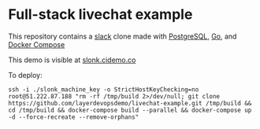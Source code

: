 # Full-stack livechat example

This repository contains a [slack](https://slack.com) clone made with [PostgreSQL](https://www.postgresql.org/), [Go](https://golang.org/), and [Docker Compose](https://docs.docker.com/compose/install/)

This demo is visible at [slonk.cidemo.co](https://slonk.cidemo.co)

To deploy:
```
ssh -i ./slonk_machine_key -o StrictHostKeyChecking=no root@51.222.87.188 "rm -rf /tmp/build 2>/dev/null; git clone https://github.com/layerdevopsdemo/livechat-example.git /tmp/build && cd /tmp/build && docker-compose build --parallel && docker-compose up -d --force-recreate --remove-orphans"
```
